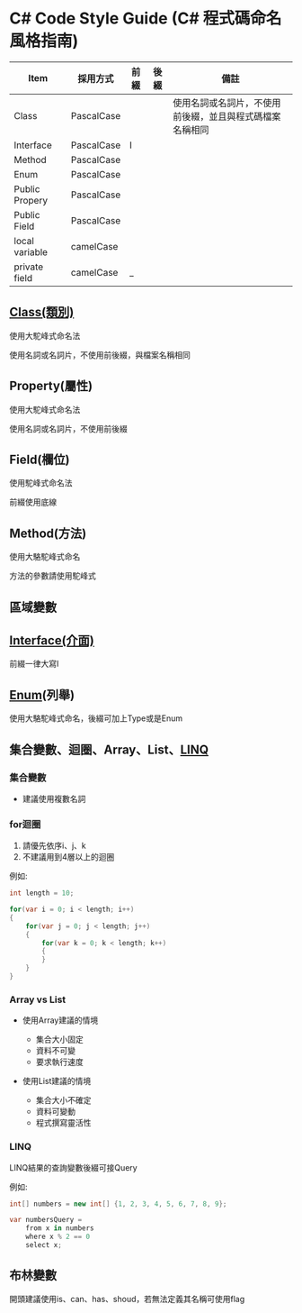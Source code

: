 # C# Code Style Guide (C# 程式碼命名風格指南)

Item | 採用方式 | 前綴 | 後綴 | 備註
---- |--------| -----|-----  | ----
Class | PascalCase | |  | 使用名詞或名詞片，不使用前後綴，並且與程式碼檔案名稱相同
Interface | PascalCase | I |
Method | PascalCase
Enum | PascalCase
Public Propery | PascalCase
Public Field | PascalCase
local variable | camelCase
private field | camelCase | _ |

## [Class(類別)](https://docs.microsoft.com/zh-tw/dotnet/csharp/fundamentals/types/classes)

使用大駝峰式命名法

使用名詞或名詞片，不使用前後綴，與檔案名稱相同

## Property(屬性)

使用大駝峰式命名法

使用名詞或名詞片，不使用前後綴

## Field(欄位)

使用駝峰式命名法

前綴使用底線

## Method(方法)

使用大駱駝峰式命名

方法的參數請使用駝峰式

## 區域變數

## [Interface(介面)](https://docs.microsoft.com/zh-tw/dotnet/csharp/language-reference/keywords/interface)

前綴一律大寫I

## [Enum](https://docs.microsoft.com/zh-tw/dotnet/csharp/language-reference/builtin-types/enum)(列舉)

使用大駱駝峰式命名，後綴可加上Type或是Enum

## 集合變數、迴圈、Array、List、[LINQ](https://docs.microsoft.com/zh-tw/dotnet/csharp/programming-guide/concepts/linq/)

### 集合變數

- 建議使用複數名詞

### for迴圈

1. 請優先依序i、j、k
2. 不建議用到4層以上的迴圈

例如:

```C#
int length = 10;

for(var i = 0; i < length; i++)
{
	for(var j = 0; j < length; j++)
	{
		for(var k = 0; k < length; k++)
		{
		}    
	}
}
```

### Array vs List

- 使用Array建議的情境
  
  - 集合大小固定
  - 資料不可變
  - 要求執行速度
- 使用List建議的情境
  
  - 集合大小不確定
  - 資料可變動
  - 程式撰寫靈活性

### LINQ

LINQ結果的查詢變數後綴可接Query

例如:
```C#
int[] numbers = new int[] {1, 2, 3, 4, 5, 6, 7, 8, 9};

var numbersQuery = 
	from x in numbers
	where x % 2 == 0
	select x;
```

## 布林變數

開頭建議使用is、can、has、shoud，若無法定義其名稱可使用flag
